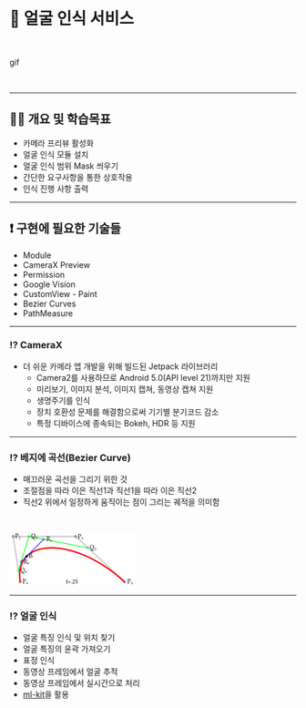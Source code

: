 # 📢 얼굴 인식 서비스

<br>

gif

<br>

---
## 💪🏻 개요 및 학습목표

- 카메라 프리뷰 활성화
- 얼굴 인식 모듈 설치
- 얼굴 인식 범위 Mask 씌우기
- 간단한 요구사항을 통한 상호작용
- 인식 진행 사항 출력

---
## ❗️ 구현에 필요한 기술들

- Module
- CameraX Preview
- Permission
- Google Vision
- CustomView - Paint
- Bezier Curves
- PathMeasure

---
### ⁉️ CameraX

- 더 쉬운 카메라 앱 개발을 위해 빌드된 Jetpack 라이브러리
  - Camera2를 사용하므로 Android 5.0(API level 21)까지만 지원
  - 미리보기, 이미지 분석, 이미지 캡쳐, 동영상 캡쳐 지원
  - 생명주기를 인식
  - 장치 호환성 문제를 해결함으로써 기기별 분기코드 감소
  - 특정 디바이스에 종속되는 Bokeh, HDR 등 지원

---
### ⁉️ 베지에 곡선(Bezier Curve)

- 매끄러운 곡선을 그리기 위한 것
- 조절점을 따라 이은 직선1과 직선1을 따라 이은 직선2
- 직선2 위에서 일정하게 움직이는 점이 그리는 궤적을 의미함

<br>

![img.png](img.png)

--- 
### ⁉️ 얼굴 인식

- 얼굴 특징 인식 및 위치 찾기
- 얼굴 특징의 윤곽 가져오기
- 표정 인식
- 동영상 프레임에서 얼굴 추적
- 동영상 프레임에서 실시간으로 처리
- [ml-kit](https://developers.google.com/ml-kit/vision/face-detection)을 활용